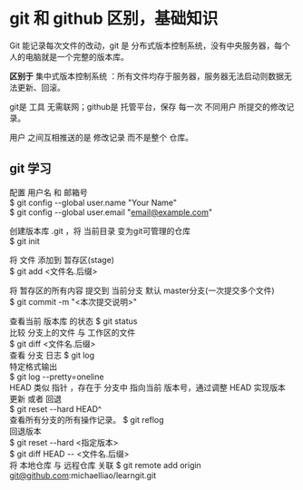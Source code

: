 # git 和 github 区别，基础知识

Git 能记录每次文件的改动，git 是 分布式版本控制系统，没有中央服务器，每个人的电脑就是一个完整的版本库。

**区别于**  集中式版本控制系统 ：所有文件均存于服务器，服务器无法启动则数据无法更新、回滚。

git是 工具 无需联网；github是 托管平台，保存 每一次 不同用户 所提交的修改记录。  

用户 之间互相推送的是 修改记录 而不是整个 仓库。

## git 学习

配置 用户名 和 邮箱号  
$ git config --global user.name "Your Name"  
$ git config --global user.email "email@example.com"  


创建版本库 .git ，将 当前目录 变为git可管理的仓库  
$ git init  


将 文件 添加到 暂存区(stage)  
$ git add <文件名.后缀>  

将 暂存区的所有内容 提交到 当前分支 默认 master分支(一次提交多个文件)  
$ git commit -m "<本次提交说明>"  

查看当前 版本库 的状态
$ git status  
比较 分支上的文件 与 工作区的文件  
$ git diff <文件名.后缀>  
查看 分支 日志
$ git log  
特定格式输出  
$ git log --pretty=oneline  
HEAD 类似 指针 ，存在于 分支中 指向当前 版本号，通过调整 HEAD 实现版本 更新 或者 回退  
$ git reset --hard HEAD^  
查看所有分支的所有操作记录。
$ git reflog  
回退版本  
$ git reset --hard <指定版本>  
$ git diff HEAD -- <文件名.后缀>   
将 本地仓库 与 远程仓库 关联
$ git remote add origin git@github.com:michaelliao/learngit.git  